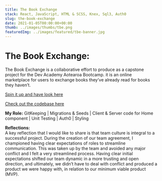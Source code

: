 ```yaml
---
title: The Book Exchange
stack: React, JavaScript, HTML & SCSS, Knex, Sql3, Auth0
slug: the-book-exchange
date: 2021-01-05T00:00:00+00:00
thumb: ../images/thumbs/tbe.png
featuredImg: ../images/featured/tbe-banner.jpg
---
```


# The Book Exchange:
The Book Exchange is a collaborative effort to produce as a capstone project for the Dev Academy Aotearoa Bootcamp.
it is an online marketplace for users to exchange books they’ve already read for books they haven’t.

[Spin it up and have look here](https://the-book-exchange-mako.herokuapp.com/)  

[Check out the codebase here](https://github.com/mako-goblin-2022/the-book-exchange)  
  
**My Role:**
GitKeeping | Migrations & Seeds | Client & Server code for Home component | Unit Testing | Auth0 | Styling

**Reflections:**  
A key reflection that I would like to share is that team culture is integral to a successful project. During the creation of our team agreement, I championed having clear expectations of roles to streamline communication. This was taken up by the team and avoided any major conflict and I felt a very streamlined process. Having clear initial expectations shifted our team dynamic in a more trusting and open direction, and ultimately, we didn’t have to deal with conflict and produced a product we were happy with, in relation to our minimum viable product (MVP).